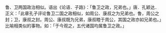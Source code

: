 鲁、卫两国政治相似。语出《论语．子路》：「鲁卫之政，兄弟也。」唐．孔颖达．正义：「此章孔子评论鲁卫二国之政相似，如周公、康叔之为兄弟也。鲁，周公之封；卫，康叔之封。周公、康叔既为兄弟，康叔睦于周公，其国之政亦如兄弟也。」比喻相类似的事物。如：「于今观之，五代诸国均属鲁卫之政。」

